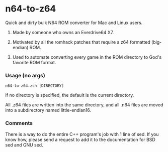 # n64-to-z64
Quick and dirty bulk N64 ROM converter for Mac and Linux users.

1. Made by someone who owns an Everdrive64 X7.

2. Motivated by all the romhack patches that require a z64 formatted (big-endian)
ROM.

3. Used to automate converting every game in the ROM directory to God's favorite
ROM format.

### Usage (no args)
```
n64-to-z64.zsh [DIRECTORY]
```
If no directory is specified, the default is the current directory.

All .z64 files are written into the same directory, and all .n64 files are moved
into a subdirectory named little-endian16.

### Comments
There is a way to do the entire C++ program's job with 1 line of sed. If you know
how, please send a request to add it to the documentation for BSD sed and GNU
sed.
